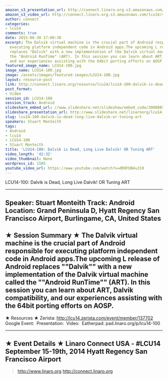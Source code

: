 ```yaml
---
amazon_s3_presentation_url: http://connect.linaro.org.s3.amazonaws.com/hkg15/Videos/09-15-Monday/LCU14-100.pdf
amazon_s3_video_url: http://connect.linaro.org.s3.amazonaws.com/lcu14/videos/09-15-Monday/LCU14-100-+Dalvik+is+Dead%252C+Long+Live+Dalvik%2521+OR+Tuning+ART.mp4
author: connect
categories:
- lcu14
comments: true
date: 2015-06-30 17:09:38
excerpt: The Dalvik virtual machine is the crucial part of Android responsible for
  executing platform independent code in Android apps.The upcoming L release of Android
  replaces "Dalvik" with a new implementation of the Dalvik virtual machine called
  the "Android RunTime" (ART). In this session you can learn about ART, Dalvik compatibility,
  and our experiences assisting with the 64bit porting efforts on AOSP.
featured_image_name: LCU14-100.jpg
image_name: LCU14-100.jpg
image: /assets/images/featured-images/LCU14-100.jpg
layout: resource-post
link: http://connect.linaro.org/resource/lcu14/lcu14-100-dalvik-is-dead-long-live-dalvik-or-tuning-art/
post_format:
- Video
session_id: LCU14-100
session_track: Android
slideshare_embed_url: //www.slideshare.net/slideshow/embed_code/39080857
slideshare_presentation_url: http://www.slideshare.net/linaroorg/lcu14-100dalvik-is-dead-long-live-dalvik-39080857
slug: lcu14-100-dalvik-is-dead-long-live-dalvik-or-tuning-art
speakers: Stuart Monteith
tags:
- Android
- lcu14
- LCU14-100
- Stuart Monteith
title: 'LCU14-100: Dalvik is Dead, Long Live Dalvik! OR Tuning ART'
video_length: '42:32'
video_thumbnail: None
wordpress_id: 1505
youtube_video_url: https://www.youtube.com/watch?v=dR0FbB4uJC0
---
```


LCU14-100: Dalvik is Dead, Long Live Dalvik! OR Tuning ART

---------------------------------------------------

Speaker: Stuart Monteith
Track: Android
Location: Grand Peninsula D, Hyatt Regency San Francisco Airport, Burlingame, CA, United States
---------------------------------------------------

★ Session Summary ★
The Dalvik virtual machine is the crucial part of Android responsible for executing platform independent code in Android apps.The upcoming L release of Android replaces ""Dalvik"" with a new implementation of the Dalvik virtual machine called the ""Android RunTime"" (ART). In this session you can learn about ART, Dalvik compatibility, and our experiences assisting with the 64bit porting efforts on AOSP.
---------------------------------------------------

★ Resources ★
Zerista: http://lcu14.zerista.com/event/member/137702
Google Event: 
Presentation: 
Video: 
Eatherpad: pad.linaro.org/p/lcu14-100

---------------------------------------------------

★ Event Details ★
Linaro Connect USA - #LCU14
September 15-19th, 2014
Hyatt Regency San Francisco Airport
---------------------------------------------------

> http://www.linaro.org
> http://connect.linaro.org
